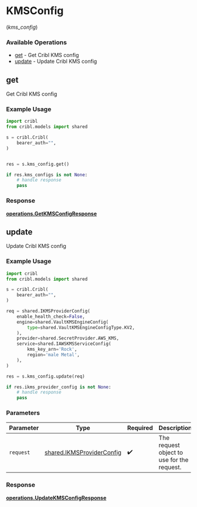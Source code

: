 # KMSConfig
(*kms_config*)

### Available Operations

* [get](#get) - Get Cribl KMS config
* [update](#update) - Update Cribl KMS config

## get

Get Cribl KMS config

### Example Usage

```python
import cribl
from cribl.models import shared

s = cribl.Cribl(
    bearer_auth="",
)


res = s.kms_config.get()

if res.kms_configs is not None:
    # handle response
    pass
```


### Response

**[operations.GetKMSConfigResponse](../../models/operations/getkmsconfigresponse.md)**


## update

Update Cribl KMS config

### Example Usage

```python
import cribl
from cribl.models import shared

s = cribl.Cribl(
    bearer_auth="",
)

req = shared.IKMSProviderConfig(
    enable_health_check=False,
    engine=shared.VaultKMSEngineConfig(
        type=shared.VaultKMSEngineConfigType.KV2,
    ),
    provider=shared.SecretProvider.AWS_KMS,
    service=shared.IAWSKMSServiceConfig(
        kms_key_arn='Rock',
        region='male Metal',
    ),
)

res = s.kms_config.update(req)

if res.ikms_provider_config is not None:
    # handle response
    pass
```

### Parameters

| Parameter                                                              | Type                                                                   | Required                                                               | Description                                                            |
| ---------------------------------------------------------------------- | ---------------------------------------------------------------------- | ---------------------------------------------------------------------- | ---------------------------------------------------------------------- |
| `request`                                                              | [shared.IKMSProviderConfig](../../models/shared/ikmsproviderconfig.md) | :heavy_check_mark:                                                     | The request object to use for the request.                             |


### Response

**[operations.UpdateKMSConfigResponse](../../models/operations/updatekmsconfigresponse.md)**

